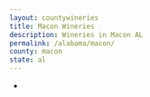 ```yaml
---
layout: countywineries
title: Macon Wineries
description: Wineries in Macon AL
permalink: /alabama/macon/
county: macon
state: al
---
```

-
